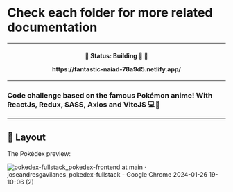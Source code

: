 # Check each folder for more related documentation

---

<h4 align="center">
	🚧 Status: Building 🚀  🚧

  <p align="center">https://fantastic-naiad-78a9d5.netlify.app/</p>

</h4>

---

### Code challenge based on the famous Pokémon anime! With ReactJs, Redux, SASS, Axios and ViteJS 💻🚀
---

## 🎨 Layout

The Pokédex preview:

![pokedex-fullstack_pokedex-frontend at main · joseandresgavilanes_pokedex-fullstack - Google Chrome 2024-01-26 19-10-06 (2)](https://github.com/joseandresgavilanes/pokedex-fullstack/assets/76002851/fa2fc745-2d4c-44fc-ac47-c88bc215d8c5)
